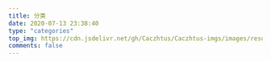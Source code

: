 ```yaml
---
title: 分类
date: 2020-07-13 23:38:40
type: "categories"
top_img: https://cdn.jsdelivr.net/gh/Caczhtus/Caczhtus-imgs/images/resource/207.png
comments: false
---
```

